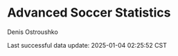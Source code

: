 # Advanced Soccer Statistics
Denis Ostroushko

<!-- gfm -->

Last successful data update: 2025-01-04 02:25:52 CST
